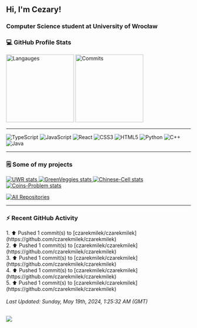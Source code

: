 <h2 align="left">Hi, I'm Cezary!</h1>
<h3 align="left">Computer Science student at University of Wrocław</h3>

<div align=left>

<h3>💻 GitHub Profile Stats</h3>
<img src="https://github-readme-stats.vercel.app/api/top-langs/?username=czarekmilek&theme=omni&hide_border=true&include_all_commits=true&count_private=false&layout=compact" alt="Langauges" height="185"/>
<img src="https://github-readme-streak-stats.herokuapp.com/?user=czarekmilek&theme=omni&hide_border=true&include_all_commits=true&count_private=false&layout=compact" alt="Commits" height="185"/>
<!-- <img src="https://github-readme-stats.vercel.app/api?username=czarekmilek&theme=omni&hide_border=true&include_all_commits=true&count_private=false&layout=compact" alt="Stats" height="200" />
-->

---
![TypeScript](https://img.shields.io/badge/typescript-%23007ACC.svg?style=for-the-badge&logo=typescript&logoColor=white)
![JavaScript](https://img.shields.io/badge/javascript-%23323330.svg?style=for-the-badge&logo=javascript&logoColor=%23F7DF1E) 
![React](https://img.shields.io/badge/react-%2320232a.svg?style=for-the-badge&logo=react&logoColor=%2361DAFB) 
![CSS3](https://img.shields.io/badge/css3-%231572B6.svg?style=for-the-badge&logo=css3&logoColor=white) 
![HTML5](https://img.shields.io/badge/html5-%23E34F26.svg?style=for-the-badge&logo=html5&logoColor=white)
![Python](https://img.shields.io/badge/python-3670A0?style=for-the-badge&logo=python&logoColor=ffdd54) 
![C++](https://img.shields.io/badge/c++-%2300599C.svg?style=for-the-badge&logo=c%2B%2B&logoColor=white) 
![Java](https://img.shields.io/badge/java-%23ED8B00.svg?style=for-the-badge&logo=openjdk&logoColor=white)

---

<h3 align="left">🗒 Some of my projects</h3>

<div class="grid-container">
  <a href="https://github.com/czarekmilek/NIFS3">
    <img src="https://github-readme-stats.vercel.app/api/pin/?username=czarekmilek&repo=NIFS3&theme=omni&hide_border=true&include_all_commits=true&count_private=false&layout=compact" alt="UWR stats">
  </a>
  <a href="https://github.com/czarekmilek/GreenVeggies">
    <img src="https://github-readme-stats.vercel.app/api/pin/?username=czarekmilek&repo=GreenVeggies&theme=omni&hide_border=true&include_all_commits=true&count_private=false&layout=compact&width=500&height=120" alt="GreenVeggies stats">
  </a>
  <a href="https://github.com/czarekmilek/Chinese-Cell">
    <img src="https://github-readme-stats.vercel.app/api/pin/?username=czarekmilek&repo=Chinese-Cell&theme=omni&hide_border=true&include_all_commits=true&count_private=false&layout=compact" alt="Chinese-Cell stats">
  </a>
  <a href="https://github.com/czarekmilek/Coins-Problem">
    <img src="https://github-readme-stats.vercel.app/api/pin/?username=czarekmilek&repo=Coins-Problem&theme=omni&hide_border=true&include_all_commits=true&count_private=false&layout=compact" alt="Coins-Problem stats">
  </a>
</div>

<a href="https://github.com/czarekmilek?tab=repositories"><img alt="All Repositories" title="All Repositories" src="https://custom-icon-badges.demolab.com/badge/-All%20Repos-1F222E?style=for-the-badge&logoColor=pink&logo=repo"/></a>

---

<h3 align="left">⚡ Recent GitHub Activity</h3>
<!--RECENT_ACTIVITY:start-->
1. ⬆️ Pushed 1 commit(s) to [czarekmilek/czarekmilek](https://github.com/czarekmilek/czarekmilek)<br>
2. ⬆️ Pushed 1 commit(s) to [czarekmilek/czarekmilek](https://github.com/czarekmilek/czarekmilek)<br>
3. ⬆️ Pushed 1 commit(s) to [czarekmilek/czarekmilek](https://github.com/czarekmilek/czarekmilek)<br>
4. ⬆️ Pushed 1 commit(s) to [czarekmilek/czarekmilek](https://github.com/czarekmilek/czarekmilek)<br>
5. ⬆️ Pushed 1 commit(s) to [czarekmilek/czarekmilek](https://github.com/czarekmilek/czarekmilek)<br>
<!--RECENT_ACTIVITY:end-->
<br>

<i>
<!--RECENT_ACTIVITY:last_update-->
Last Updated: Sunday, May 19th, 2024, 1:25:32 AM (GMT)
<!--RECENT_ACTIVITY:last_update_end-->
</i>

<br>
</div>

<br>

[![](https://visitcount.itsvg.in/api?id=czarekmilek&icon=5&color=9)](https://visitcount.itsvg.in)
